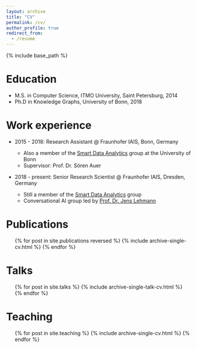 ```yaml
---
layout: archive
title: "CV"
permalink: /cv/
author_profile: true
redirect_from:
  - /resume
---
```


{% include base_path %}

Education
======
* M.S. in Computer Science, ITMO University, Saint Petersburg, 2014
* Ph.D in Knowledge Graphs, University of Bonn, 2018 

Work experience
======
* 2015 - 2018: Research Assistant @ Fraunhofer IAIS, Bonn, Germany
  * Also a member of the [Smart Data Analytics](http://sda.cs.uni-bonn.de/) group at the University of Bonn
  * Supervisor: Prof. Dr. Sören Auer

* 2018 - present: Senior Research Scientist @ Fraunhofer IAIS, Dresden, Germany
  * Still a member of the [Smart Data Analytics](http://sda.cs.uni-bonn.de/) group
  * Conversational AI group led by [Prof. Dr. Jens Lehmann](http://jens-lehmann.org/)
  

Publications
======
  <ul>{% for post in site.publications reversed %}
    {% include archive-single-cv.html %}
  {% endfor %}</ul>
  
Talks
======
  <ul>{% for post in site.talks %}
    {% include archive-single-talk-cv.html %}
  {% endfor %}</ul>
  
Teaching
======
  <ul>{% for post in site.teaching %}
    {% include archive-single-cv.html %}
  {% endfor %}</ul>
  
